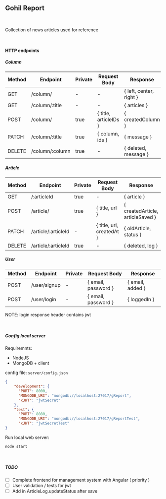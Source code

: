 ## Gohil Report

<br>

Collection of news articles used for reference

<br>

#### HTTP endpoints

##### Column
Method | Endpoint | Private | Request Body | Response
--- | --- | --- | --- | ---
GET | /column/ | - | - | { left, center, right }
GET | /column/:title | - | - |  { articles }
POST | /column/ | true | { title, articleIDs }| { createdColumn }
PATCH | /column/:title | true | { column, ids } | { message }
DELETE | /column/:column | true | - | { deleted, message }

##### Article
Method | Endpoint | Private | Request Body | Response
--- | --- | --- | --- | ---
GET | /:articleId | true | - | { article }
POST | /article/ | true | { title, url } | { createdArticle, articleSaved }
PATCH | /article/:articleId | - | { title, url, createdAt } | { oldArticle, status }
DELETE | /article/:articleId | true | - | { deleted, log }


##### User
Method | Endpoint | Private | Request Body | Response
--- | --- | --- | --- | ---
POST | /user/signup | - | { email, password } | { email, added }
POST | /user/login | - | { email, password } | { loggedIn }

NOTE: login response header contains jwt

<br>

##### Config local server
Requiremnts:
* NodeJS
* MongoDB + client

config file: ```server/config.json```
```json
{
    "development": {
      "PORT": 8000,
      "MONGODB_URI": "mongodb://localhost:27017/gReport",
      "xJWT": "jwtSecret"
    },
    "test": {
      "PORT": 8080,
      "MONGODB_URI": "mongodb://localhost:27017/gReportTest",
      "xJWT": "jwtSecretTest"
}
```

Run local web server:
```bash
node start
```

<br>

##### TODO
- [ ] Complete frontend for management system with Angular ( priority )
- [ ] User validation / tests for jwt
- [ ] Add in ArticleLog.updateStatus after save